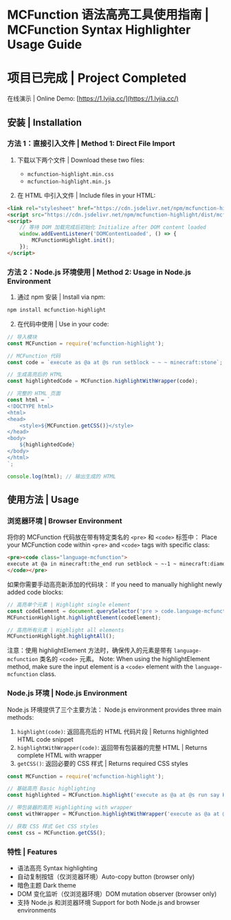 # MCFunction 语法高亮工具使用指南 | MCFunction Syntax Highlighter Usage Guide

# 项目已完成 | Project Completed
在线演示 | Online Demo: [https://1.lvjia.cc/](https://1.lvjia.cc/)

## 安装 | Installation

### 方法 1：直接引入文件 | Method 1: Direct File Import

1. 下载以下两个文件 | Download these two files:
   - `mcfunction-highlight.min.css`
   - `mcfunction-highlight.min.js`

2. 在 HTML 中引入文件 | Include files in your HTML:
```html
<link rel="stylesheet" href="https://cdn.jsdelivr.net/npm/mcfunction-highlight/dist/mcfunction-highlight.min.css">
<script src="https://cdn.jsdelivr.net/npm/mcfunction-highlight/dist/mcfunction-highlight.min.js"></script>
<script>
    // 等待 DOM 加载完成后初始化 Initialize after DOM content loaded
    window.addEventListener('DOMContentLoaded', () => {
        MCFunctionHighlight.init();
    });
</script>
```

### 方法 2：Node.js 环境使用 | Method 2: Usage in Node.js Environment

1. 通过 npm 安装 | Install via npm:
```bash
npm install mcfunction-highlight
```

2. 在代码中使用 | Use in your code:
```javascript
// 导入模块
const MCFunction = require('mcfunction-highlight');

// MCFunction 代码
const code = `execute as @a at @s run setblock ~ ~ ~ minecraft:stone`;

// 生成高亮后的 HTML
const highlightedCode = MCFunction.highlightWithWrapper(code);

// 完整的 HTML 页面
const html = `
<!DOCTYPE html>
<html>
<head>
    <style>${MCFunction.getCSS()}</style>
</head>
<body>
    ${highlightedCode}
</body>
</html>
`;

console.log(html); // 输出生成的 HTML
```

## 使用方法 | Usage

### 浏览器环境 | Browser Environment

将你的 MCFunction 代码放在带有特定类名的 `<pre>` 和 `<code>` 标签中：
Place your MCFunction code within `<pre>` and `<code>` tags with specific class:

```html
<pre><code class="language-mcfunction">
execute at @a in minecraft:the_end run setblock ~ ~-1 ~ minecraft:diamond_block
</code></pre>
```

如果你需要手动高亮新添加的代码块：
If you need to manually highlight newly added code blocks:

```javascript
// 高亮单个元素 | Highlight single element
const codeElement = document.querySelector('pre > code.language-mcfunction');
MCFunctionHighlight.highlightElement(codeElement);

// 高亮所有元素 | Highlight all elements
MCFunctionHighlight.highlightAll();
```

注意：使用 highlightElement 方法时，确保传入的元素是带有 `language-mcfunction` 类名的 `<code>` 元素。
Note: When using the highlightElement method, make sure the input element is a `<code>` element with the `language-mcfunction` class.

### Node.js 环境 | Node.js Environment

Node.js 环境提供了三个主要方法：
Node.js environment provides three main methods:

1. `highlight(code)`: 返回高亮后的 HTML 代码片段 | Returns highlighted HTML code snippet
2. `highlightWithWrapper(code)`: 返回带有包装器的完整 HTML | Returns complete HTML with wrapper
3. `getCSS()`: 返回必要的 CSS 样式 | Returns required CSS styles

```javascript
const MCFunction = require('mcfunction-highlight');

// 基础高亮 Basic highlighting
const highlighted = MCFunction.highlight('execute as @a at @s run say Hello');

// 带包装器的高亮 Highlighting with wrapper
const withWrapper = MCFunction.highlightWithWrapper('execute as @a at @s run say Hello');

// 获取 CSS 样式 Get CSS styles
const css = MCFunction.getCSS();
```

### 特性 | Features

- 语法高亮 Syntax highlighting
- 自动复制按钮（仅浏览器环境）Auto-copy button (browser only)
- 暗色主题 Dark theme
- DOM 变化监听（仅浏览器环境）DOM mutation observer (browser only)
- 支持 Node.js 和浏览器环境 Support for both Node.js and browser environments
